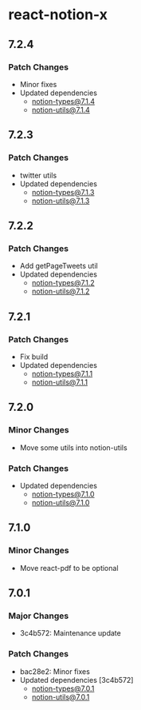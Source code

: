 # react-notion-x

## 7.2.4

### Patch Changes

- Minor fixes
- Updated dependencies
  - notion-types@7.1.4
  - notion-utils@7.1.4

## 7.2.3

### Patch Changes

- twitter utils
- Updated dependencies
  - notion-types@7.1.3
  - notion-utils@7.1.3

## 7.2.2

### Patch Changes

- Add getPageTweets util
- Updated dependencies
  - notion-types@7.1.2
  - notion-utils@7.1.2

## 7.2.1

### Patch Changes

- Fix build
- Updated dependencies
  - notion-types@7.1.1
  - notion-utils@7.1.1

## 7.2.0

### Minor Changes

- Move some utils into notion-utils

### Patch Changes

- Updated dependencies
  - notion-types@7.1.0
  - notion-utils@7.1.0

## 7.1.0

### Minor Changes

- Move react-pdf to be optional

## 7.0.1

### Major Changes

- 3c4b572: Maintenance update

### Patch Changes

- bac28e2: Minor fixes
- Updated dependencies [3c4b572]
  - notion-types@7.0.1
  - notion-utils@7.0.1
